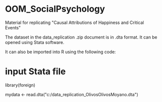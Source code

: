 # OOM_SocialPsychology
Material for replicating "Causal Attributions of Happiness and Critical Events"

The dataset in the data_replication .zip document is in .dta format. It can be opened 
using Stata software. 

It can also be imported into R using the following code:

# input Stata file
library(foreign)

mydata <- read.dta("c:/data_replication_OlivosOlivosMoyano.dta")
